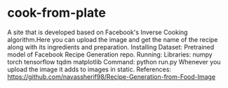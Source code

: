 # cook-from-plate
A site that is developed based on Facebook's Inverse Cooking algorithm.Here you can upload the image and get the name of the recipe along with its ingredients and preparation.
Installing Dataset:
Pretrained model of Facebook Recipe Generation repo.
Running:
Libraries:
  numpy
  torch
  tensorflow
  tqdm
  matplotlib
Command: 
  python run.py
Whenever you upload the image it adds to images in static.
References:
https://github.com/navassherif98/Recipe-Generation-from-Food-Image
